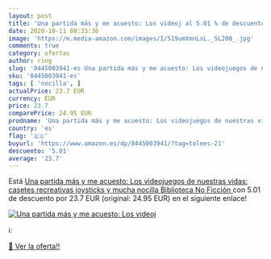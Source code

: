 ```yaml
---
layout: post
title: 'Una partida más y me acuesto: Los videoj al 5.01 % de descuento'
date: 2020-10-11 08:33:36
image: 'https://m.media-amazon.com/images/I/519umXmnLsL._SL200_.jpg'
comments: true
category: ofertas
author: ring
slug: '8445003941-es Una partida más y me acuesto: Los videojuegos de nuestras...'
sku: '8445003941-es'
tags: [ 'nocilla', ]
actualPrice: 23.7 EUR
currency: EUR
price: 23.7
comparePrice: 24.95 EUR
prodname: 'Una partida más y me acuesto: Los videojuegos de nuestras vidas: casetes  recreativas  joysticks y mucha nocilla  Biblioteca No Ficción '
country: 'es'
flag: '🇪🇸'
buyurl: 'https://www.amazon.es/dp/8445003941/?tag=tolees-21'
descuento: '5.01'
average: '23.7'
---
```


Está [Una partida más y me acuesto: Los videojuegos de nuestras vidas: casetes  recreativas  joysticks y mucha nocilla  Biblioteca No Ficción ](https://www.amazon.es/dp/8445003941/?tag=tolees-21) con 5.01 de descuento por 23.7 EUR (original: 24.95 EUR) en el siguiente enlace!

[![Una partida más y me acuesto: Los videoj](https://m.media-amazon.com/images/I/519umXmnLsL._SL200_.jpg)](https://www.amazon.es/dp/8445003941/?tag=tolees-21)

ℹ️:


[🛒 Ver la oferta!!](https://www.amazon.es/dp/8445003941/?tag=tolees-21)
